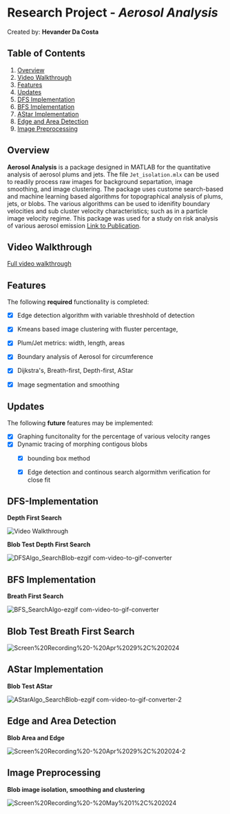 # Research Project - *Aerosol Analysis*

Created by: **Hevander Da Costa**

## Table of Contents

1. [Overview](#Overview)
2. [Video Walkthrough](#Video-Walkthrough)
3. [Features](#Features)
4. [Updates](#Updates)
4. [DFS Implementation](#DFS-Implementation)
6. [BFS Implementation](#BFS-Implementation)
7. [AStar Implementation](#AStar-Implementation)
8. [Edge and Area Detection](#Edge-And-Area-Detection)
9. [Image Preprocessing](#Image-Preprocessing)






## Overview
**Aerosol Analysis** is a package designed in MATLAB for the quantitative analysis of aerosol plums and jets. The file `Jet_isolation.mlx` can be used to readily process raw images for background separtation, image smoothing, and image clustering. The package uses custome search-based and machine learning based algorithms for topographical analysis of plums, jets, or blobs. The various algorithms can be used to idenifity boundary velocities and sub cluster velocity characteristics; such as in a particle image velocity regime. This package was used for a study on risk analysis of various aerosol emission  [Link to Publication](https://onlinelibrary.wiley.com/doi/epdf/10.1111/ina.13064).


## Video Walkthrough


[Full video walkthrough](https://github.com/Hevander27/BoundaryAnalysis/assets/45948489/951887b8-ef4e-474a-9296-b1597edc0939)




## Features

The following **required** functionality is completed:

- [X] Edge detection algorithm with variable threshhold of detection
- [X] Kmeans based image clustering with fluster percentage,
- [X] Plum/Jet metrics: width, length, areas
- [X] Boundary analysis of Aerosol for circumference 
- [X] Dijkstra's, Breath-first, Depth-first, AStar
- [X] Image segmentation and smoothing 

 
## Updates
The following **future** features may be implemented:

- [X] Graphing funcitonality for the percentage of various velocity ranges
- [X] Dynamic tracing of morphing contigous blobs
  - [X] bounding box method
  - [X] Edge detection and continous search algormithm verification for close fit
  

## DFS-Implementation
**Depth First Search** 


<img src='https://i.imgur.com/vhr4qox.gif' title='Video Walkthrough' width='' alt='Video Walkthrough' />

**Blob Test Depth First Search**


![DFSAlgo_SearchBlob-ezgif com-video-to-gif-converter](https://github.com/Hevander27/BoundaryAnalysis/assets/45948489/b400babe-8c20-4368-8ff4-c3d08ec81bca)

## BFS Implementation
**Breath First Search**


![BFS_SearchAlgo-ezgif com-video-to-gif-converter](https://github.com/Hevander27/BoundaryAnalysis/assets/45948489/116b050b-2545-4420-a7ab-f1fdf934eb9a)

## Blob Test Breath First Search  
![Screen%20Recording%20-%20Apr%2029%2C%202024](https://github.com/Hevander27/BoundaryAnalysis/assets/45948489/1ea0e652-2dd2-43e2-bfe7-ca1f8df85bd4)

## AStar Implementation
**Blob Test AStar**


![AStarAlgo_SearchBlob-ezgif com-video-to-gif-converter-2](https://github.com/Hevander27/BoundaryAnalysis/assets/45948489/0461e6c7-8125-43e0-bffc-280eb0dd4239)

## Edge and Area Detection
**Blob Area and Edge**


![Screen%20Recording%20-%20Apr%2029%2C%202024-2](https://github.com/Hevander27/BoundaryAnalysis/assets/45948489/9ed50096-a316-4f16-89f8-2f3ec4c8c962)

## Image Preprocessing
**Blob image isolation, smoothing and clustering**


![Screen%20Recording%20-%20May%201%2C%202024](https://github.com/Hevander27/BoundaryAnalysis/assets/45948489/be9dcb4c-05c4-4d31-8289-1a912bde9dd6)




